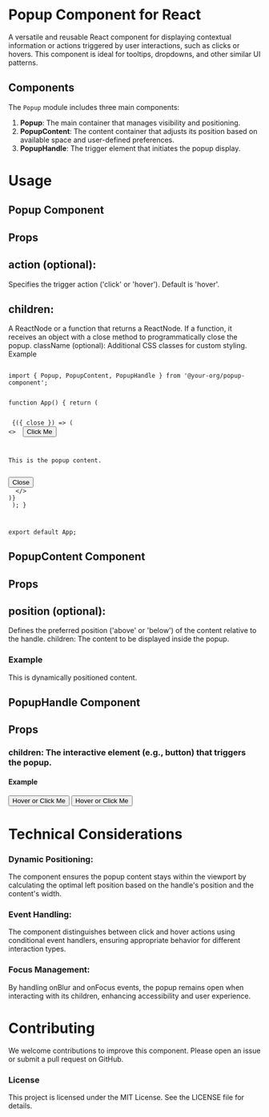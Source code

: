 # Popup Component for React

A versatile and reusable React component for displaying contextual information or actions triggered by user interactions, such as clicks or hovers. This component is ideal for tooltips, dropdowns, and other similar UI patterns.

## Components

The `Popup` module includes three main components:

1. **Popup**: The main container that manages visibility and positioning.
2. **PopupContent**: The content container that adjusts its position based on available space and user-defined preferences.
3. **PopupHandle**: The trigger element that initiates the popup display.

 
# Usage
## Popup Component
## Props
## action (optional): 
Specifies the trigger action ('click' or 'hover'). Default is 'hover'.
## children: 
A ReactNode or a function that returns a ReactNode. If a function, it receives an object with a close method to programmatically close the popup.
className (optional): Additional CSS classes for custom styling.
Example

<code>
import { Popup, PopupContent, PopupHandle } from '@your-org/popup-component';

function App() {
  return (
    <div className="app">
      <Popup action="click" className="custom-popup">
        {({ close }) => (
          <>
            <PopupHandle>
              <button>Click Me</button>
            </PopupHandle>
            <PopupContent position="below">
              <div>
                <p>This is the popup content.</p>
                <button onClick={close}>Close</button>
              </div>
            </PopupContent>
          </>
        )}
      </Popup>
    </div>
  );
}

export default App;
</code>

## PopupContent Component
## Props
## position (optional): 
Defines the preferred position ('above' or 'below') of the content relative to the handle.
children: The content to be displayed inside the popup.

### Example

<PopupContent position="below">
  <div>
    <p>This is dynamically positioned content.</p>
  </div>
</PopupContent>


## PopupHandle Component
## Props
### children: The interactive element (e.g., button) that triggers the popup.
#### Example

<PopupHandle>
  <button>Hover or Click Me</button>
</PopupHandle>


<PopupHandle>
  <button>Hover or Click Me</button>
</PopupHandle>


# Technical Considerations
### Dynamic Positioning: 
The component ensures the popup content stays within the viewport by calculating the optimal left position based on the handle's position and the content's width.
### Event Handling: 
The component distinguishes between click and hover actions using conditional event handlers, ensuring appropriate behavior for different interaction types.
### Focus Management: 
By handling onBlur and onFocus events, the popup remains open when interacting with its children, enhancing accessibility and user experience.

# Contributing
We welcome contributions to improve this component. Please open an issue or submit a pull request on GitHub.

### License
This project is licensed under the MIT License. See the LICENSE file for details.

 